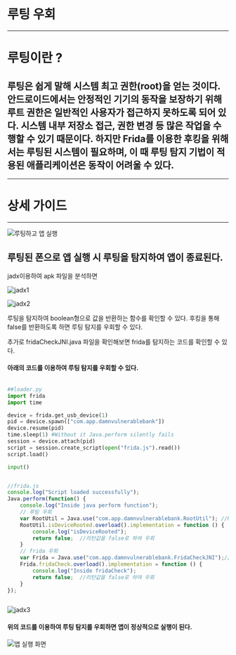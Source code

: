 # 루팅 우회
---
# 루팅이란 ?

## 루팅은 쉽게 말해 시스템 최고 권한(root)을 얻는 것이다. 안드로이드에서는 안정적인 기기의 동작을 보장하기 위해 루트 권한은 일반적인 사용자가 접근하지 못하도록 되어 있다. 시스템 내부 저장소 접근, 권한 변경 등 많은 작업을 수행할 수 있기 때문이다. 하지만 Frida를 이용한 후킹을 위해서는 루팅된 시스템이 필요하며, 이 때 루팅 탐지 기법이 적용된 애플리케이션은 동작이 어려울 수 있다.

---
# 상세 가이드
---
![루팅하고 앱 실행](https://user-images.githubusercontent.com/53963779/200763026-84f11295-bcab-43c1-a408-72873e56eb49.png)

## 루팅된 폰으로 앱 실행 시 루팅을 탐지하여 앱이 종료된다.

 jadx이용하여 apk 파일을 분석하면 

![jadx1](https://user-images.githubusercontent.com/53963779/200761967-567111da-6d5c-4f45-bc86-69cc4bf98254.png)

![jadx2](https://user-images.githubusercontent.com/53963779/200762046-1b0a707a-4553-4905-abf9-3b9a2ad503d1.png)


루팅을 탐지하여 boolean형으로 값을 반환하는 함수를 확인할 수 있다. 후킹을 통해 false를 반환하도록 하면 루팅 탐지를 우회할 수 있다.

추가로 fridaCheckJNI.java 파일을 확인해보면 frida를 탐지하는 코드를 확인할 수 있다.

#### 아래의 코드를 이용하여 루팅 탐지를 우회할 수 있다.
```python

##loader.py
import frida
import time

device = frida.get_usb_device(1)
pid = device.spawn(["com.app.damnvulnerablebank"])
device.resume(pid)
time.sleep(1) #Without it Java.perform silently fails
session = device.attach(pid)
script = session.create_script(open("frida.js").read())
script.load()

input()

```

```javascript

//frida.js
console.log("Script loaded successfully");
Java.perform(function() {
    console.log("Inside java perform function");
    // 루팅 우회
    var RootUtil = Java.use("com.app.damnvulnerablebank.RootUtil"); //RootUtil 파일 사용 선언
    RootUtil.isDeviceRooted.overload().implementation = function () {
        console.log("isDeviceRooted");
        return false;  //리턴값을 false로 하여 우회
    }
    // frida 우회
    var Frida = Java.use("com.app.damnvulnerablebank.FridaCheckJNI");//RootUtil 파일 사용 선언
    Frida.fridaCheck.overload().implementation = function () {
        console.log("Inside fridaCheck");
        return false;  //리턴값을 false로 하여 우회
    }
});



```


![jadx3](https://user-images.githubusercontent.com/53963779/201001702-42e5cd41-1791-4913-8e0c-cf3ac9c198dd.png)

 
#### 위의 코드를 이용하여 루팅 탐지를 우회하면 앱이 정상적으로 실행이 된다.

![앱 실행 화면](https://user-images.githubusercontent.com/53963779/200764618-c8289263-1797-4e7b-896c-ef008df06fc2.png)

